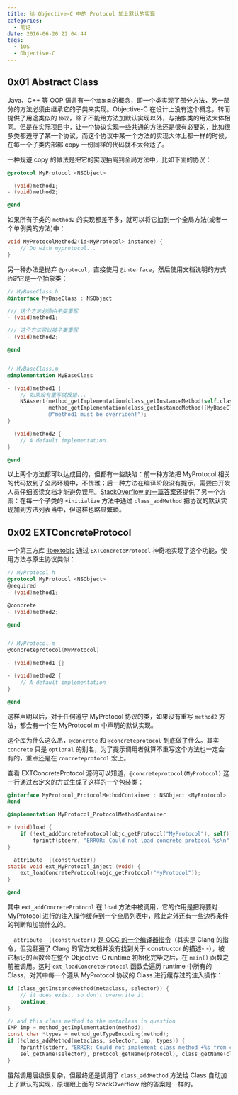 ```yaml
---
title: 给 Objective-C 中的 Protocol 加上默认的实现
categories:
  - 笔记
date: 2016-06-20 22:04:44
tags:
  - iOS
  - Objective-C
---
```


## 0x01 Abstract Class

Java、C++ 等 OOP 语言有一个`抽象类`的概念，即一个类实现了部分方法，另一部分的方法必须由继承它的子类来实现。Objective-C 在设计上没有这个概念，转而提供了用途类似的 `协议`，除了不能给方法加默认实现以外，与抽象类的用法大体相同。但是在实际项目中，让一个协议实现一些共通的方法还是很有必要的，比如很多类都遵守了某一个协议，而这个协议中某一个方法的实现大体上都一样的时候，在每一个子类内部都 copy 一份同样的代码就不太合适了。

<!-- more -->

一种规避 copy 的做法是把它的实现抽离到全局方法中，比如下面的协议：

```objectivec
@protocol MyProtocol <NSObject>

- (void)method1;
- (void)method2;

@end
```

如果所有子类的 `method2` 的实现都差不多，就可以将它抽到一个全局方法(或者一个单例类的方法)中：

```objectivec
void MyProtocolMethod2(id<MyProtocol> instance) {
    // Do with myprotocol...
}
```

另一种办法是抛弃 `@protocol`，直接使用 `@interface`，然后使用文档说明的方式`约定`它是一个抽象类：

```objectivec
// MyBaseClass.h
@interface MyBaseClass : NSObject

/// 这个方法必须由子类重写
- (void)method1;

/// 这个方法可以被子类重写
- (void)method2;

@end


// MyBaseClass.m
@implementation MyBaseClass

- (void)method1 {
    // 如果没有重写就报错...
    NSAssert(method_getImplementation(class_getInstanceMethod(self.class, _cmd)) !=
             method_getImplementation(class_getInstanceMethod([MyBaseClass class], _cmd)),
             @"method1 must be overriden!");
}

- (void)method2 {
    // A default implementation...
}

@end
```

以上两个方法都可以达成目的，但都有一些缺陷：前一种方法把 MyProtocol 相关的代码放到了全局环境中，不优雅；后一种方法在编译阶段没有提示，需要由开发人员仔细阅读文档才能避免误用。[StackOverflow 的一篇答案](http://stackoverflow.com/questions/4330656/how-do-i-provide-a-default-implementation-for-an-objective-c-protocol)还提供了另一个方案：在每一个子类的 `+initialize` 方法中通过 `class_addMethod` 把协议的默认实现加到方法列表当中，但这样也略显繁琐。

## 0x02 EXTConcreteProtocol

一个第三方库 [libextobjc](https://github.com/jspahrsummers/libextobjc) 通过 `EXTConcreteProtocol` 神奇地实现了这个功能，使用方法与原生协议类似：

```objectivec
// MyProtocol.h
@protocol MyProtocol <NSObject>
@required
- (void)method1;

@concrete
- (void)method2;

@end


// MyProtocol.m
@concreteprotocol(MyProtocol)

- (void)method1 {}

- (void)method2 {
    // A default implementation
}

@end
```

这样声明以后，对于任何遵守 MyProtocol 协议的类，如果没有重写 `method2` 方法，都会有一个在 MyProtocol.m 中声明的默认实现。

这个库为什么这么吊，`@concrete` 和 `@concreteprotocol` 到底做了什么。其实 `concrete` 只是 `optional` 的别名，为了提示调用者就算不重写这个方法也一定会有的，重点还是在 `concreteprotocol` 宏上。

查看 EXTConcreteProtocol 源码可以知道，`@concreteprotocol(MyProtocol)` 这一行通过宏定义的方式生成了这样的一个包装类：

```objectivec
@interface MyProtocol_ProtocolMethodContainer : NSObject <MyProtocol>
@end

@implementation MyProtocol_ProtocolMethodContainer

+ (void)load {
    if (!ext_addConcreteProtocol(objc_getProtocol("MyProtocol"), self))
        fprintf(stderr, "ERROR: Could not load concrete protocol %s\n", "MyProtocol");
}

__attribute__((constructor))
static void ext_MyProtocol_inject (void) {
    ext_loadConcreteProtocol(objc_getProtocol("MyProtocol"));
}

@end
```

其中 `ext_addConcreteProtocol` 在 `load` 方法中被调用，它的作用是把将要对 MyProtocol 进行的注入操作缓存到一个全局列表中，除此之外还有一些边界条件的判断和加锁什么的。

`__attribute__((constructor))` 是[ GCC 的一个编译器指令](https://gcc.gnu.org/onlinedocs/gcc/Common-Function-Attributes.html)（其实是 Clang 的指令，但我翻遍了 Clang 的官方文档并没有找到关于 constructor 的描述- -），被它标记的函数会在整个 Objective-C runtime 初始化完毕之后，在 `main()` 函数之前被调用。这时 `ext_loadConcreteProtocol` 函数会遍历 runtime 中所有的 Class，对其中每一个遵从 MyProtocol 协议的 Class 进行缓存过的注入操作：

```objectivec
if (class_getInstanceMethod(metaclass, selector)) {
    // it does exist, so don't overwrite it
    continue;
}

// add this class method to the metaclass in question
IMP imp = method_getImplementation(method);
const char *types = method_getTypeEncoding(method);
if (!class_addMethod(metaclass, selector, imp, types)) {
    fprintf(stderr, "ERROR: Could not implement class method +%s from concrete protocol %s on class %s\n",
    sel_getName(selector), protocol_getName(protocol), class_getName(class));
}
```

虽然调用层级很复杂，但最终还是调用了 `class_addMethod` 方法给 Class 自动加上了默认的实现，原理跟上面的 StackOverflow 给的答案是一样的。


